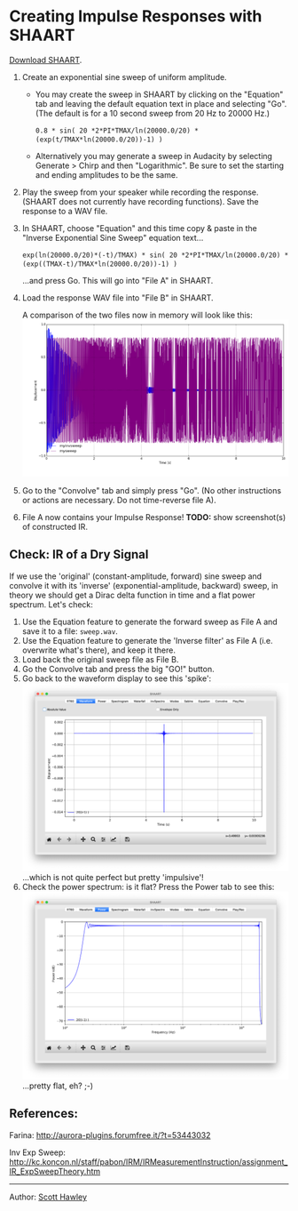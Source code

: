 # Creating Impulse Responses with SHAART

<a href="../index.html#downloads">Download SHAART</a>.

1. Create an exponential sine sweep of uniform amplitude.

   - You may create the sweep in SHAART by clicking on the "Equation" tab and leaving the default equation text in place and selecting "Go".  (The default is for a 10 second sweep from 20 Hz to 20000 Hz.)

     ```blah 
     0.8 * sin( 20 *2*PI*TMAX/ln(20000.0/20) * (exp(t/TMAX*ln(20000.0/20))-1) )
     ```

   - Alternatively you may generate a sweep in Audacity by selecting Generate > Chirp and then "Logarithmic". Be sure to set the starting and ending amplitudes to be the same.

2. Play the sweep from your speaker while recording the response.  (SHAART does not currently have recording functions).  Save the response to a WAV file.

3. In SHAART, choose "Equation" and this time copy & paste in the "Inverse Exponential Sine Sweep" equation text...

   ```
   exp(ln(20000.0/20)*(-t)/TMAX) * sin( 20 *2*PI*TMAX/ln(20000.0/20) * (exp((TMAX-t)/TMAX*ln(20000.0/20))-1) )
   ```

   ...and press Go.   This will go into "File A" in SHAART.

4. Load the response WAV file into "File B" in SHAART.

   A comparison of the two files now in memory will look like this:
   ![ir_sweep_and_inv](ir_sweep_and_inv_waveform.png)

5. Go to the "Convolve" tab and simply press "Go".  (No other instructions or actions are necessary.  Do not time-reverse file A).

6. File A now contains your Impulse Response!
   **TODO:** show screenshot(s) of constructed IR.



## Check: IR of a Dry Signal

If we use the 'original' (constant-amplitude, forward) sine sweep and convolve it with its 'inverse' (exponential-amplitude, backward) sweep, in theory we should get a Dirac delta function in time and a flat power spectrum.  Let's check:

1. Use the Equation feature to generate the forward sweep as File A and save it to a file: `sweep.wav`. 
2. Use the Equation feature to generate the 'Inverse filter' as File A (i.e. overwrite what's there), and keep it there.
3. Load back the original sweep file as File B.
4. Go the Convolve tab and press the big "GO!" button. 
5. Go back to the waveform display to see this 'spike': ![ir_delta](ir_delta.png)...which is not quite perfect but pretty 'impulsive'!
6. Check the power spectrum: is it flat? Press the Power tab to see this: ![ir_power](ir_power.png) ...pretty flat, eh? ;-) 

## References:

Farina: <a href="http://aurora-plugins.forumfree.it/?t=53443032">http://aurora-plugins.forumfree.it/?t=53443032</a>

Inv Exp Sweep: http://kc.koncon.nl/staff/pabon/IRM/IRMeasurementInstruction/assignment_IR_ExpSweepTheory.htm

<hr>
Author: <a href="http://hedges.belmont.edu/~shawley">Scott Hawley</a>
</body>
</html>